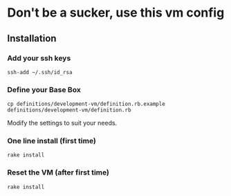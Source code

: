 # Don't be a sucker, use this vm config

## Installation

### Add your ssh keys

  `ssh-add ~/.ssh/id_rsa`

### Define your Base Box

  `cp definitions/development-vm/definition.rb.example definitions/development-vm/definition.rb`

   Modify the settings to suit your needs.

### One line install (first time)

  `rake install`

### Reset the VM (after first time)

  `rake install`
